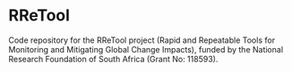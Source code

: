 # RReTool
Code repository for the RReTool project (Rapid and Repeatable Tools for Monitoring and Mitigating Global Change Impacts), funded by the National Research Foundation of South Africa (Grant No: 118593).
